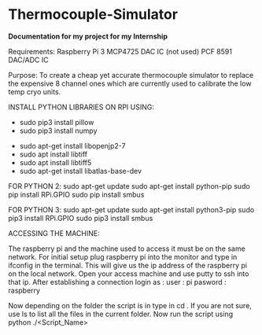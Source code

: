 # Thermocouple-Simulator
**Documentation for my project for my Internship**

Requirements:
    Raspberry Pi 3
    MCP4725 DAC IC (not used)
    PCF 8591 DAC/ADC IC


Purpose:
To create a cheap yet accurate thermocouple simulator to replace the expensive 8 channel ones which are currently used to calibrate the low temp cryo units.


INSTALL PYTHON LIBRARIES ON RPI USING:
* sudo pip3 install pillow
* sudo pip3 install numpy
- sudo apt-get install libopenjp2-7
- sudo apt install libtiff
- sudo apt install libtiff5
- sudo apt-get install libatlas-base-dev

FOR PYTHON 2:
    sudo apt-get update
    sudo apt-get install python-pip
    sudo pip install RPi.GPIO
    sudo pip install smbus

FOR PYTHON 3:
    sudo apt-get update
    sudo apt-get install python3-pip
    sudo pip3 install RPi.GPIO
    sudo pip3 install smbus

ACCESSING THE MACHINE: 

The raspberry pi and the machine used to access it must be on the same network. 
For initial setup plug raspberry pi into the monitor and type in ifconfig in the terminal. 
This will give us the ip address of the raspberry pi on the local network. 
Open your access machine and use putty to ssh into that ip. 
After establishing a connection login as :
user : pi
pasword : raspberry

Now depending on the folder the script is in type in cd <Folder Path>.
If you are not sure, use ls to list all the files in the current folder.
Now run the script using python ./<Script_Name>
